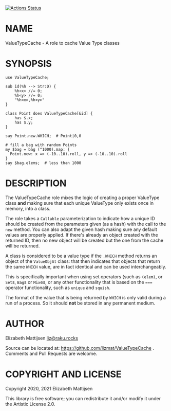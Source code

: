 [![Actions Status](https://github.com/lizmat/ValueTypeCache/workflows/test/badge.svg)](https://github.com/lizmat/ValueTypeCache/actions)

NAME
====

ValueTypeCache - A role to cache Value Type classes

SYNOPSIS
========

    use ValueTypeCache;

    sub id(%h --> Str:D) {
        %h<x> //= 0;
        %h<y> //= 0;
        "%h<x>,%h<y>"
    }

    class Point does ValueTypeCache[&id] {
        has $.x;
        has $.y;
    }

    say Point.new.WHICH;  # Point|0,0

    # fill a bag with random Points
    my $bag = bag (^1000).map: {
      Point.new: x => (-10..10).roll, y => (-10..10).roll
    }
    say $bag.elems;  # less than 1000

DESCRIPTION
===========

The ValueTypeCache role mixes the logic of creating a proper ValueType class **and** making sure that each unique ValueType only exists once in memory, into a class.

The role takes a `Callable` parameterization to indicate how a unique ID should be created from the parameters given (as a hash) with the call to the `new` method. You can also adapt the given hash making sure any default values are properly applied. If there's already an object created with the returned ID, then no new object will be created but the one from the cache will be returned.

A class is considered to be a value type if the `.WHICH` method returns an object of the `ValueObjAt` class: that then indicates that objects that return the same `WHICH` value, are in fact identical and can be used interchangeably.

This is specifically important when using set operators (such as `(elem)`, or `Set`s, `Bag`s or `Mix`es, or any other functionality that is based on the `===` operator functionality, such as `unique` and `squish`.

The format of the value that is being returned by `WHICH` is only valid during a run of a process. So it should **not** be stored in any permanent medium.

AUTHOR
======

Elizabeth Mattijsen <liz@raku.rocks>

Source can be located at: https://github.com/lizmat/ValueTypeCache . Comments and Pull Requests are welcome.

COPYRIGHT AND LICENSE
=====================

Copyright 2020, 2021 Elizabeth Mattijsen

This library is free software; you can redistribute it and/or modify it under the Artistic License 2.0.

